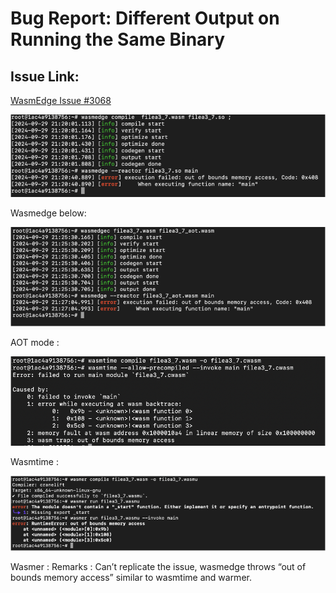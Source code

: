 
   # Bug Report: Different Output on Running the Same Binary

## Issue Link:
[WasmEdge Issue #3068](https://github.com/WasmEdge/WasmEdge/issues/3068)

![WasmEdge Error Output](/images/issue_3068_1.png)

Wasmedge below:

![WasmEdge Error Output](/images/issue_3068_2.png)

AOT mode : 

![WasmEdge Error Output](/images/issue_3068_3.png)

Wasmtime :

![WasmEdge Error Output](/images/issue_3068_4.png)

Wasmer :
Remarks : Can’t replicate the issue, wasmedge throws “out of bounds memory access” similar to wasmtime and warmer.


